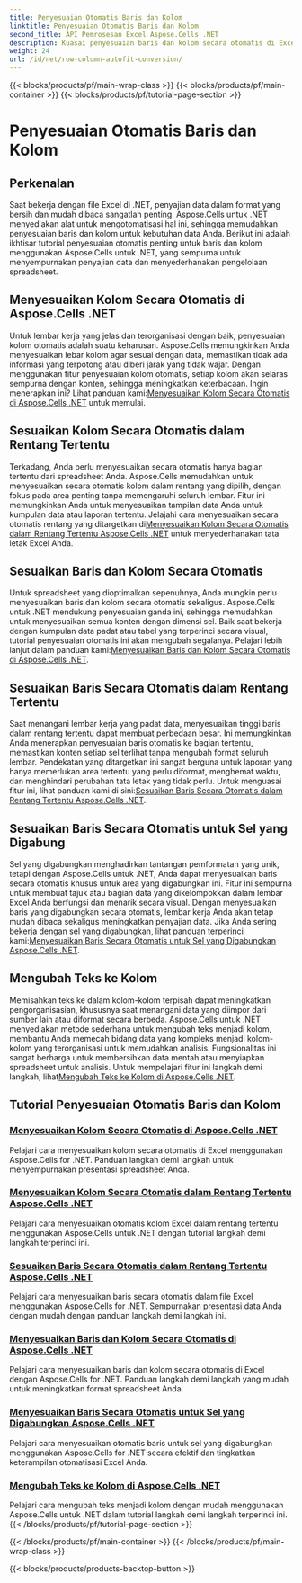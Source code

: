 ```yaml
---
title: Penyesuaian Otomatis Baris dan Kolom
linktitle: Penyesuaian Otomatis Baris dan Kolom
second_title: API Pemrosesan Excel Aspose.Cells .NET
description: Kuasai penyesuaian baris dan kolom secara otomatis di Excel dengan Aspose.Cells untuk .NET. Sempurnakan tampilan data dengan tutorial langkah demi langkah untuk lembar kerja yang jelas dan profesional.
weight: 24
url: /id/net/row-column-autofit-conversion/
---
```


{{< blocks/products/pf/main-wrap-class >}}
{{< blocks/products/pf/main-container >}}
{{< blocks/products/pf/tutorial-page-section >}}

# Penyesuaian Otomatis Baris dan Kolom

## Perkenalan

Saat bekerja dengan file Excel di .NET, penyajian data dalam format yang bersih dan mudah dibaca sangatlah penting. Aspose.Cells untuk .NET menyediakan alat untuk mengotomatisasi hal ini, sehingga memudahkan penyesuaian baris dan kolom untuk kebutuhan data Anda. Berikut ini adalah ikhtisar tutorial penyesuaian otomatis penting untuk baris dan kolom menggunakan Aspose.Cells untuk .NET, yang sempurna untuk menyempurnakan penyajian data dan menyederhanakan pengelolaan spreadsheet.

## Menyesuaikan Kolom Secara Otomatis di Aspose.Cells .NET
Untuk lembar kerja yang jelas dan terorganisasi dengan baik, penyesuaian kolom otomatis adalah suatu keharusan. Aspose.Cells memungkinkan Anda menyesuaikan lebar kolom agar sesuai dengan data, memastikan tidak ada informasi yang terpotong atau diberi jarak yang tidak wajar. Dengan menggunakan fitur penyesuaian kolom otomatis, setiap kolom akan selaras sempurna dengan konten, sehingga meningkatkan keterbacaan. Ingin menerapkan ini? Lihat panduan kami:[Menyesuaikan Kolom Secara Otomatis di Aspose.Cells .NET](./autofit-column-aspose-cells/) untuk memulai.

## Sesuaikan Kolom Secara Otomatis dalam Rentang Tertentu
 Terkadang, Anda perlu menyesuaikan secara otomatis hanya bagian tertentu dari spreadsheet Anda. Aspose.Cells memudahkan untuk menyesuaikan secara otomatis kolom dalam rentang yang dipilih, dengan fokus pada area penting tanpa memengaruhi seluruh lembar. Fitur ini memungkinkan Anda untuk menyesuaikan tampilan data Anda untuk kumpulan data atau laporan tertentu. Jelajahi cara menyesuaikan secara otomatis rentang yang ditargetkan di[Menyesuaikan Kolom Secara Otomatis dalam Rentang Tertentu Aspose.Cells .NET](./autofit-column-specific-range/) untuk menyederhanakan tata letak Excel Anda.

## Sesuaikan Baris dan Kolom Secara Otomatis
Untuk spreadsheet yang dioptimalkan sepenuhnya, Anda mungkin perlu menyesuaikan baris dan kolom secara otomatis sekaligus. Aspose.Cells untuk .NET mendukung penyesuaian ganda ini, sehingga memudahkan untuk menyesuaikan semua konten dengan dimensi sel. Baik saat bekerja dengan kumpulan data padat atau tabel yang terperinci secara visual, tutorial penyesuaian otomatis ini akan mengubah segalanya. Pelajari lebih lanjut dalam panduan kami:[Menyesuaikan Baris dan Kolom Secara Otomatis di Aspose.Cells .NET](./autofit-rows-columns/).

## Sesuaikan Baris Secara Otomatis dalam Rentang Tertentu
 Saat menangani lembar kerja yang padat data, menyesuaikan tinggi baris dalam rentang tertentu dapat membuat perbedaan besar. Ini memungkinkan Anda menerapkan penyesuaian baris otomatis ke bagian tertentu, memastikan konten setiap sel terlihat tanpa mengubah format seluruh lembar. Pendekatan yang ditargetkan ini sangat berguna untuk laporan yang hanya memerlukan area tertentu yang perlu diformat, menghemat waktu, dan menghindari perubahan tata letak yang tidak perlu. Untuk menguasai fitur ini, lihat panduan kami di sini:[Sesuaikan Baris Secara Otomatis dalam Rentang Tertentu Aspose.Cells .NET](./autofit-row-specific-range/).

## Sesuaikan Baris Secara Otomatis untuk Sel yang Digabung
Sel yang digabungkan menghadirkan tantangan pemformatan yang unik, tetapi dengan Aspose.Cells untuk .NET, Anda dapat menyesuaikan baris secara otomatis khusus untuk area yang digabungkan ini. Fitur ini sempurna untuk membuat tajuk atau bagian data yang dikelompokkan dalam lembar Excel Anda berfungsi dan menarik secara visual. Dengan menyesuaikan baris yang digabungkan secara otomatis, lembar kerja Anda akan tetap mudah dibaca sekaligus meningkatkan penyajian data. Jika Anda sering bekerja dengan sel yang digabungkan, lihat panduan terperinci kami:[Menyesuaikan Baris Secara Otomatis untuk Sel yang Digabungkan Aspose.Cells .NET](./autofit-rows-merged-cells/).

## Mengubah Teks ke Kolom
 Memisahkan teks ke dalam kolom-kolom terpisah dapat meningkatkan pengorganisasian, khususnya saat menangani data yang diimpor dari sumber lain atau diformat secara berbeda. Aspose.Cells untuk .NET menyediakan metode sederhana untuk mengubah teks menjadi kolom, membantu Anda memecah bidang data yang kompleks menjadi kolom-kolom yang terorganisasi untuk memudahkan analisis. Fungsionalitas ini sangat berharga untuk membersihkan data mentah atau menyiapkan spreadsheet untuk analisis. Untuk mempelajari fitur ini langkah demi langkah, lihat[Mengubah Teks ke Kolom di Aspose.Cells .NET](./convert-text-to-columns/).

## Tutorial Penyesuaian Otomatis Baris dan Kolom
### [Menyesuaikan Kolom Secara Otomatis di Aspose.Cells .NET](./autofit-column-aspose-cells/)
Pelajari cara menyesuaikan kolom secara otomatis di Excel menggunakan Aspose.Cells for .NET. Panduan langkah demi langkah untuk menyempurnakan presentasi spreadsheet Anda.
### [Menyesuaikan Kolom Secara Otomatis dalam Rentang Tertentu Aspose.Cells .NET](./autofit-column-specific-range/)
Pelajari cara menyesuaikan otomatis kolom Excel dalam rentang tertentu menggunakan Aspose.Cells untuk .NET dengan tutorial langkah demi langkah terperinci ini.
### [Sesuaikan Baris Secara Otomatis dalam Rentang Tertentu Aspose.Cells .NET](./autofit-row-specific-range/)
Pelajari cara menyesuaikan baris secara otomatis dalam file Excel menggunakan Aspose.Cells for .NET. Sempurnakan presentasi data Anda dengan mudah dengan panduan langkah demi langkah ini.
### [Menyesuaikan Baris dan Kolom Secara Otomatis di Aspose.Cells .NET](./autofit-rows-columns/)
Pelajari cara menyesuaikan baris dan kolom secara otomatis di Excel dengan Aspose.Cells for .NET. Panduan langkah demi langkah yang mudah untuk meningkatkan format spreadsheet Anda.
### [Menyesuaikan Baris Secara Otomatis untuk Sel yang Digabungkan Aspose.Cells .NET](./autofit-rows-merged-cells/)
Pelajari cara menyesuaikan otomatis baris untuk sel yang digabungkan menggunakan Aspose.Cells for .NET secara efektif dan tingkatkan keterampilan otomatisasi Excel Anda.
### [Mengubah Teks ke Kolom di Aspose.Cells .NET](./convert-text-to-columns/)
Pelajari cara mengubah teks menjadi kolom dengan mudah menggunakan Aspose.Cells untuk .NET dalam tutorial langkah demi langkah terperinci ini.
{{< /blocks/products/pf/tutorial-page-section >}}

{{< /blocks/products/pf/main-container >}}
{{< /blocks/products/pf/main-wrap-class >}}

{{< blocks/products/products-backtop-button >}}
